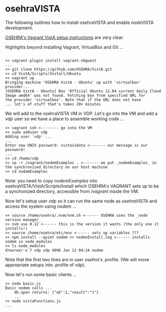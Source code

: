 # osehraVISTA 

The following outlines how to install osehraVISTA and enable nodeVISTA development.

[OSEHRA's Vagrant VistA setup instructions](https://github.com/OSEHRA/VistA/blob/master/Documentation/Install/Vagrant.rst) are very clear.

Highlights beyond installing Vagrant, VirtualBox and Git ...

```text

>> vagrant plugin install vagrant-vbguest
...
>> git clone https://github.com/OSEHRA/VistA.git
>> cd VistA/Scripts/Install/Ubuntu
>> vagrant up
Bringing machine 'OSEHRA VistA - Ubuntu' up with 'virtualbox' provider...
[OSEHRA VistA - Ubuntu] Box 'Official Ubuntu 12.04 current daily Cloud Image amd64' was not found. Fetching box from specified URL for
the provider 'virtualbox'. Note that if the URL does not have
... lot's of stuff that's takes 20+ minutes

```

We will add to the osehraVISTA VM in VDP. Let's go into the VM and add a _vdp_ user so we have a place to assemble working code ...

```text
>> vagrant ssh <-------- go into the VM
>> sudo adduser vdp
Adding user `vdp' ...
...
Enter new UNIX password: vistaisdata <------- our message is our password!
...
>> cd /home/vdp
>> cp -r /vagrant/nodemExamples . <------- we put _nodemExamples_ in the synchronized directory on our host machine
>> cd nodemExamples
```

Note: you need to copy _nodemExamples_ into osehraVISTA/VistA/Scripts/Install which OSEHRA's VAGRANT sets up to be a synchonized directory, accessible from _/vagrant_ inside the VM.

Now let's setup user _vdp_ so it can run the same node as _osehraVISTA_ and access the system using _nodem_ ...

```text
>> source /home/osehra/.nvm/nvm.sh <------ OSEHRA uses the _node version manager_
>> nvm use 0.12 <------ this is the version it wants (the only one it installs!)
>> source /home/osehra/etc/env <------ sets up variables ???
>> npm install --quiet nodem >> nodemInstall.log <------ installs nodem in node_modules
>> ls node_modules
drwxrwxr-x 7 vdp vdp 4096 Jan 12 04:24 nodem
```

Note that the first two lines are in user _osehra_'s .profile. (We will move appropriate setups into .profile of vdp). 

Now let's run some basic clients ...

```text
>> node basic.js 
Basic nodem calls ...
	db.open returns: {"ok":1,"result":"1"}
	...
>> node vistaFunctions.js
...
```

